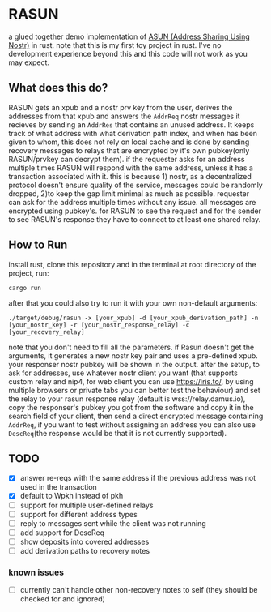 # RASUN
a glued together demo implementation of [ASUN (Address Sharing Using Nostr)](https://github.com/PraiseTheMithra/ASUN) in rust.
note that this is my first toy project in rust. I've no development experience beyond this and this code will not work as you may expect.
## What does this do?
RASUN gets an xpub and a nostr prv key from the user, derives the addresses from that xpub and answers the `AddrReq` nostr messages it recieves by sending an `AddrRes` that contains an unused address. It keeps track of what address with what derivation path index, and when has been given to whom, this does not rely on local cache and is done by sending recovery messages to relays that are encrypted by it's own pubkey(only RASUN/prvkey can decrypt them). if the requester asks for an address multiple times RASUN will respond with the same address, unless it has a transaction associated with it. this is because 1) nostr, as a decentralized protocol doesn't ensure quality of the service, messages could be randomly dropped, 2)to keep the gap limit minimal as much as possible. requester can ask for the address multiple times without any issue. all messages are encrypted using pubkey's. for RASUN to see the request and for the sender to see RASUN's response they have to connect to at least one shared relay. 
## How to Run
install rust, clone this repository and in the terminal at root directory of the project, run:
```
cargo run 
```
after that you could also try to run it with your own non-default arguments:
```
./target/debug/rasun -x [your_xpub] -d [your_xpub_derivation_path] -n [your_nostr_key] -r [your_nostr_response_relay] -c [your_recovery_relay]
```
note that you don't need to fill all the parameters. if Rasun doesn't get the arguments, it generates a new nostr key pair and uses a pre-defined xpub.
your responser nostr pubkey will be shown in the output.
after the setup, to ask for addresses, use whatever nostr client you want (that supports custom relay and nip4, for web client you can use https://iris.to/, by using multiple browsers or private tabs you can better test the behaviour) and set the relay to your rasun response relay (default is wss://relay.damus.io), copy the responser's pubkey you got from the software and copy it in the search field of your client, then send a direct encrypted message containing `AddrReq`, if you want to test without assigning an address you can also use `DescReq`(the response would be that it is not currently supported).


## TODO
- [x] answer re-reqs with the same address if the previous address was not used in the transaction
- [x] default to Wpkh instead of pkh
- [ ] support for multiple user-defined relays
- [ ] support for different address types
- [ ] reply to messages sent while the client was not running
- [ ] add support for DescReq
- [ ] show deposits into covered addresses
- [ ] add derivation paths to recovery notes
### known issues
- [ ] currently can't handle other non-recovery notes to self (they should be checked for and ignored)
